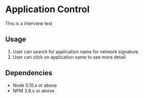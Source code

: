 # Application Control
 This is a interview test
## Usage
1. User can search for application name for network signature.
2. User can click on application name to see more detail. 


## Dependencies

- Node 5.10.x or above
- NPM 3.8.x or above
